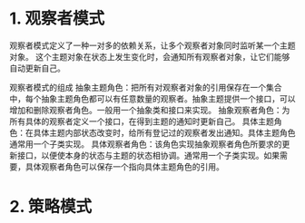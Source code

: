 # 1. 观察者模式
观察者模式定义了一种一对多的依赖关系，让多个观察者对象同时监听某一个主题对象。
这个主题对象在状态上发生变化时，会通知所有观察者对象，让它们能够自动更新自己。

观察者模式的组成
抽象主题角色：把所有对观察者对象的引用保存在一个集合中，每个抽象主题角色都可以有任意数量的观察者。抽象主题提供一个接口，可以增加和删除观察者角色。一般用一个抽象类和接口来实现。
抽象观察者角色：为所有具体的观察者定义一个接口，在得到主题的通知时更新自己。
具体主题角色：在具体主题内部状态改变时，给所有登记过的观察者发出通知。具体主题角色通常用一个子类实现。
具体观察者角色：该角色实现抽象观察者角色所要求的更新接口，以便使本身的状态与主题的状态相协调。通常用一个子类实现。如果需要，具体观察者角色可以保存一个指向具体主题角色的引用。

# 2. 策略模式


